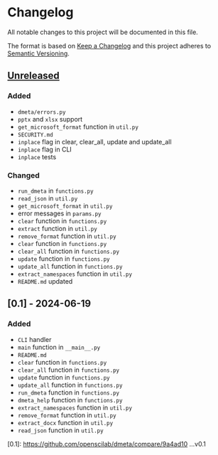 # Changelog
All notable changes to this project will be documented in this file.

The format is based on [Keep a Changelog](http://keepachangelog.com/en/1.0.0/)
and this project adheres to [Semantic Versioning](http://semver.org/spec/v2.0.0.html).

## [Unreleased]
### Added
- `dmeta/errors.py`
- `pptx` and `xlsx` support
- `get_microsoft_format` function in `util.py`
- `SECURITY.md`
- `inplace` flag in clear, clear_all, update and update_all
- `inplace` flag in CLI
- `inplace` tests
### Changed
- `run_dmeta` in `functions.py`
- `read_json` in `util.py`
- `get_microsoft_format` in `util.py`
- error messages in `params.py`
- `clear` function in `functions.py`
- `extract` function in `util.py`
- `remove_format` function in `util.py`
- `clear` function in `functions.py`
- `clear_all` function in `functions.py`
- `update` function in `functions.py`
- `update_all` function in `functions.py`
- `extract_namespaces` function in `util.py`
- `README.md` updated
## [0.1] - 2024-06-19
### Added
- `CLI` handler
- `main` function in `__main__.py`
- `README.md`
- `clear` function in `functions.py`
- `clear_all` function in `functions.py`
- `update` function in `functions.py`
- `update_all` function in `functions.py`
- `run_dmeta` function in `functions.py`
- `dmeta_help` function in `functions.py`
- `extract_namespaces` function in `util.py`
- `remove_format` function in `util.py`
- `extract_docx` function in `util.py`
- `read_json` function in `util.py`

[Unreleased]: https://github.com/openscilab/dmeta/compare/v0.1...dev
[0.1]: https://github.com/openscilab/dmeta/compare/9a4ad10 ...v0.1
